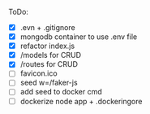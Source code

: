 ToDo:

 - [x] .evn + .gitignore
 - [x] mongodb container to use .env file
 - [x] refactor index.js
 - [x] /models for CRUD
 - [x] /routes for CRUD
 - [ ] favicon.ico
 - [ ] seed w=/faker-js
 - [ ] add seed to docker cmd
 - [ ] dockerize node app + .dockeringore